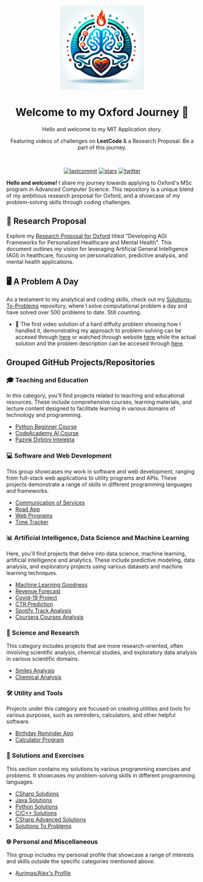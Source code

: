 <p align=center>
  <img height="222px" src="https://github.com/aurimas13/Oxford/blob/main/Public/logo.jpeg"/>
</p>
<h1 align="center"> Welcome to my Oxford Journey 🚀 </h1>
<p align="center"> Hello and welcome to my MIT Application story. </p>
<p align="center"> Featuring videos of challenges on <b> LeetCode </b> & a Research Proposal. Be a part of this journey. </p>
<br>
<p align=center>
  <a href="https://img.shields.io/github/last-commit/aurimas13/MIT_Application"><img alt="lastcommit" src="https://img.shields.io/github/last-commit/aurimas13/MIT_Application?style=social"/></a>
  <a href="https://img.shields.io/github/stars/aurimas13/MIT_Application"><img alt="stars" src="https://img.shields.io/github/stars/aurimas13/MIT_Application?style=social"/></a>
  <!-- <a href="https://img.shields.io/github/forks/aurimas13/MIT_Application"><img alt="twitter" src="https://img.shields.io/github/forks/aurimas13/MIT_Application?style=social"/> -->
  <a href="https://twitter.com/aanausedas"><img alt="twitter" src="https://img.shields.io/twitter/follow/aanausedas?style=social"/></a>

**Hello and welcome!** I share my journey towards applying to Oxford's MSc program in Advanced Computer Science. This repository is a unique blend of my ambitious research proposal for Oxford, and a showcase of my problem-solving skills through coding challenges.

## 🧬 Research Proposal
Explore my [Research Proposal for Oxford](https://github.com/aurimas13/Oxford/blob/main/Research%20Proposal_MSc.pdf) titled "Developing AGI Frameworks for Personalized Healthcare and Mental Health". This document outlines my vision for leveraging Artificial General Intelligence (AGI) in healthcare, focusing on personalization, predictive analysis, and mental health applications.

## 🖥️ A Problem A Day
As a testament to my analytical and coding skills, check out my [Solutions-To-Problems](https://github.com/aurimas13/Solutions-To-Problems) repository, where I solve computational problem a day and have solved over 500 problems to date. Still counting. 

- 🎥 The first video solution of a hard diffulty problem showing how I handled it, demonstrating my approach to problem-solving can be accesed through [here](https://github.com/aurimas13/Stanford_Application/tree/main/Video/1_Solution_Hard.mp4) or watched through website [here](https://www.loom.com/share/b8d29d93edbc4d8e8ed12dc4a328f0f8?sid=34ae80d3-46e1-4b6b-9045-0781bfa6ba9a) while the actual solution and the problem description can be accesed through [here](https://github.com/aurimas13/Solutions-To-Problems/tree/main/LeetCode/Python%20Solutions/Arithmetic%20Slices%20II%20-%20Subsequence).

## Grouped GitHub Projects/Repositories

### 🎓 Teaching and Education
In this category, you'll find projects related to teaching and educational resources. These include comprehensive courses, learning materials, and lecture content designed to facilitate learning in various domains of technology and programming.
 
- [Python Beginner Course](https://github.com/aurimas13/Python-Beginner-Course)  
- [CodeAcademy AI Course](https://github.com/aurimas13/CodeAcademy-AI-Course)  
- [Pazink Dirbtini Intelekta](https://github.com/aurimas13/Pazink-Dirbtini-Intelekta) 

### 💻 Software and Web Development
This group showcases my work in software and web development, ranging from full-stack web applications to utility programs and APIs. These projects demonstrate a range of skills in different programming languages and frameworks.

- [Communication of Services](https://github.com/aurimas13/Communication-of-Services)  
- [Road App](https://github.com/aurimas13/Road-App)  
- [Web Programs](https://github.com/aurimas13/Web-programs)  
- [Time Tracker](https://github.com/aurimas13/Time-Tracker)  

### 📊 Artificial Intelligence, Data Science and Machine Learning
Here, you'll find projects that delve into data science, machine learning, artificial intelligence and analytics. These include predictive modeling, data analysis, and exploratory projects using various datasets and machine learning techniques.

- [Machine Learning Goodness](https://github.com/aurimas13/Machine-Learning-Goodness) 
- [Revenue Forecast](https://github.com/aurimas13/Revenue-Forecast)  
- [Covid-19 Project](https://github.com/aurimas13/Covid-19-project)  
- [CTR Prediction](https://github.com/aurimas13/CTR-prediction)  
- [Spotify Track Analysis](https://github.com/aurimas13/Spotify-track-analysis)  
- [Coursera Courses Analysis](https://github.com/aurimas13/Coursera-courses-analysis)  

### 🧪 Science and Research
This category includes projects that are more research-oriented, often involving scientific analysis, chemical studies, and exploratory data analysis in various scientific domains.

- [Smiles Analysis](https://github.com/aurimas13/Smiles-analysis)  
- [Chemical Analysis](https://github.com/aurimas13/Chemical-analysis)  

### 🛠️ Utility and Tools
Projects under this category are focused on creating utilities and tools for various purposes, such as reminders, calculators, and other helpful software.

- [Birthday Reminder App](https://github.com/aurimas13/BirthdayReminderApp)  
- [Calculator Program](https://github.com/aurimas13/Calculator-program)  

### 📘 Solutions and Exercises
This section contains my solutions to various programming exercises and problems. It showcases my problem-solving skills in different programming languages.

- [CSharp Solutions](https://github.com/aurimas13/CSharp-solutions)  
- [Java Solutions](https://github.com/aurimas13/Java-solutions)  
- [Python Solutions](https://github.com/aurimas13/Python-solutions)  
- [C/C++ Solutions](https://github.com/aurimas13/C-solutions)  
- [CSharp Advanced Solutions](https://github.com/aurimas13/CSharp-advanced-solutions)  
- [Solutions To Problems](https://github.com/aurimas13/Solutions-To-Problems)  

### 🌐 Personal and Miscellaneous
This group includes my personal profile that showcase a range of interests and skills outside the specific categories mentioned above.

- [Aurimas/Alex's Profile](https://github.com/aurimas13/aurimas13)   

